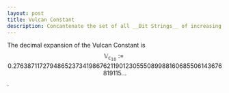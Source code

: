 ```yaml
---
layout: post
title: Vulcan Constant
description: Concantenate the set of all __Bit Strings__ of increasing length in numerical order $$ \{ 0, 1, 00, 01, 10, 11, ...  \} $$ and interpret as a binary fraction $$ \mathbb{V_c} := .0100011011... $$.
---
```


The decimal expansion of the Vulcan Constant is $$ \mathbb{V_{c_{10}}} := 0.276387117279486523734198676211901230555089988160685506143676819115... $$.

